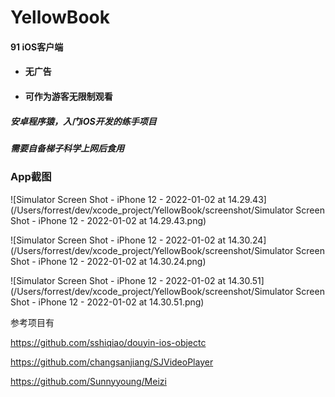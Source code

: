 # YellowBook
#### 91 iOS客户端 

- #### 无广告

- #### 可作为游客无限制观看



##### 安卓程序猿，入门iOS开发的练手项目



##### 需要自备梯子科学上网后食用



### App截图

![Simulator Screen Shot - iPhone 12 - 2022-01-02 at 14.29.43](/Users/forrest/dev/xcode_project/YellowBook/screenshot/Simulator Screen Shot - iPhone 12 - 2022-01-02 at 14.29.43.png)

![Simulator Screen Shot - iPhone 12 - 2022-01-02 at 14.30.24](/Users/forrest/dev/xcode_project/YellowBook/screenshot/Simulator Screen Shot - iPhone 12 - 2022-01-02 at 14.30.24.png)

![Simulator Screen Shot - iPhone 12 - 2022-01-02 at 14.30.51](/Users/forrest/dev/xcode_project/YellowBook/screenshot/Simulator Screen Shot - iPhone 12 - 2022-01-02 at 14.30.51.png)

参考项目有

https://github.com/sshiqiao/douyin-ios-objectc

https://github.com/changsanjiang/SJVideoPlayer

https://github.com/Sunnyyoung/Meizi
